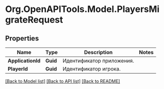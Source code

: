 # Org.OpenAPITools.Model.PlayersMigrateRequest

## Properties

Name | Type | Description | Notes
------------ | ------------- | ------------- | -------------
**ApplicationId** | **Guid** | Идентификатор приложения. | 
**PlayerId** | **Guid** | Идентификатор игрока. | 

[[Back to Model list]](../README.md#documentation-for-models) [[Back to API list]](../README.md#documentation-for-api-endpoints) [[Back to README]](../README.md)

